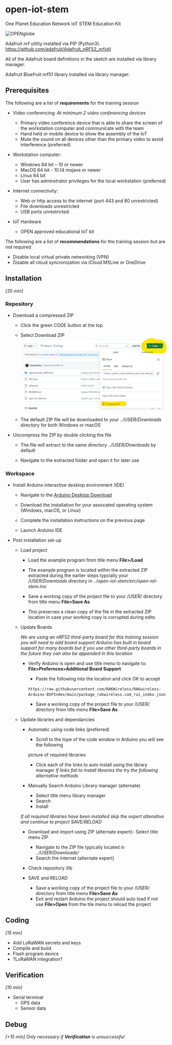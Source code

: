# open-iot-stem
One Planet Education Network IoT STEM Education Kit


<img width="248" alt="OPENglobe" src="https://user-images.githubusercontent.com/17368055/199580276-4e5cb63f-2cf8-4e95-b6a8-bd3511b393b7.png">

Adafruit nrf utility installed via PIP (Python3).
https://github.com/adafruit/Adafruit_nRF52_nrfutil

All of the Adafruit board definitions in the sketch are installed via library manager.

Adafruit Bluefruit nrf51 library installed via library manager.

## Prerequisites

The following are a list of **requirements** for the training session

- Video conferencing: 
   *At minimum 2 video conferencing devices*
	- Primary video conference device that is able to share the screen of the workstation computer and communicate with the team
	- Hand held or mobile device to show the assembly of the IoT
   	- Mute the sound on all devices other than the primary video to avoid interference (preferred)
   	  
- Workstation computer:
    - Windows 64 bit – 10 or newer
    - MacOS 64 bit - 10.14 mojave or newer 
    - Linux 64 bit
    - User has adminstrator privileges for the local workstation (preferred)
      
- Internet connectivity:
    - Web or http access to the internet (port 443 and 80 unrestricted)
    - File downloads unrestricted
    - USB ports unrestricted
      
- IoT Hardware
    - OPEN approved educational IoT kit
 
The following are a list of **recommendations** for the training session but are not required

- Disable local virtual private networking (VPN)
- Disable all cloud syncronization via iCloud MSLive or OneDrive

## Installation
*[35 min]*
### Repository

- Download a compressed ZIP
  
  - Click the green CODE button at the top
    
  - Select Download ZIP
    ![ZIP download](https://github.com/GrayHatGuy/open-iot-stem/blob/3617701d3dec65c0ebc42911ac7744f3bd4ea87b/img/repo_zip.png?raw=true)
    
  - The default ZIP file will be downloaded to your *../USER/Downloads* directory for both Windows or macOS
    
- Uncompress the ZIP by double clicking the file
    
  - The file will extract to the same directory *../USER/Downloads* by default
    
  - Navigate to the extracted folder and open it for later use
    
### Workspace 

- Install Arduino interactive desktop environment (IDE)
  
  - Navigate to the [Arduino Desktop Download](https://support.arduino.cc/hc/en-us/articles/360019833020-Download-and-install-Arduino-IDE)
    
  - Download the installation for your assocated operating system (Windows, macOS, or Linux)
    
  - Complete the installation instructions on the previous page
    
  - Launch Arduino IDE

- Post installation set-up
  
  	- Load project

  		- Load the example program from title menu **File>/Load**
     
		- The example program is located within the extracted ZIP extracted during the earlier steps typcially your */USER/Downloads* directory in *../open-iot-stem/src/open-iot-stem.ino*

		- Save a working copy of the project file to your */USER/* directory from title menu **File>Save As**
      
		- This preserves a clean copy of the file in the extracted ZIP location in case your working copy is corrupted during edits

	- Update Boards
    
    	*We are using an nRF52 third-party board for this training session you will need to add board support*
        *Arduino has built in board support for many boards but if you use other third-party boards in the future they can also be appended in this location*
    
   		- Verify Arduino is open and use title menu to navigate to: **File>Prefernces>Additional Board Support**
      
    		- Paste the following into the location and click OK to accept

   		  ```https://raw.githubusercontent.com/RAKWireless/RAKwireless-Arduino-BSPIndex/main/package_rakwireless.com_rui_index.json```

    		- Save a working copy of the project file to your /USER/ directory from title menu **File>Save As**
  
 	- Update libraries and dependancies
    
		- Automatic using code links (preferred)
       
			- Scroll to the tope of the code window in Arduino you will see the following
         
	 		picture of required libraries			

			- Click each of the links to auto install using the library manager
         		*If links fail to install libraries the try the following alternative methods*
         
 		- Manually Search Arduino Library manager (alternate)
   			- Select title menu library manager
   			- Search
			- Install

     	*If all required libraries have been installed skip the expert altenative and continue to project SAVE/RELOAD*
    
		- Download and import using ZIP (alternate expert)- Select title menu ZIP
			- Navigate to the ZIP file typically located in *../USER/Downloads/*
			- Search the internet (alternate expert)
       
		- Check repository /lib

  		- SAVE and RELOAD
			- Save a working copy of the project file to your /USER/ directory from title menu **File>Save As**
			- Exit and restart Arduino the project should auto load if not use **File>Open** from the tile menu to reload the project

     
    
## Coding
*[15 min]*
- Add LoRaWAN secrets and keys
- Compile and build 
- Flash program device
- ?LoRaWAN integration?
  
## Verification
*[10 min]*
- Serial terminal
  - GPS data
  - Sensor data
    
## Debug
*[+15 min]*
*Only necessary if **Verification** is unsuccessful*
  
